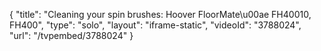 {
    "title": "Cleaning your spin brushes: Hoover FloorMate\u00ae FH40010, FH400",
    "type": "solo",
    "layout": "iframe-static",
    "videoId": "3788024",
    "url": "\/tvpembed\/3788024"
}